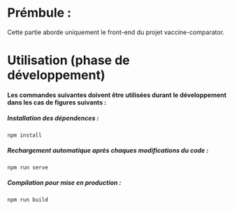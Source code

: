 # Prémbule :

Cette partie aborde uniquement le front-end du projet vaccine-comparator.

# Utilisation (phase de développement) 

#### Les commandes suivantes doivent être utilisées durant le développement dans les cas de figures suivants :


##### Installation des dépendences :
```
npm install
```

##### Rechargement automatique après chaques modifications du code :
```
npm run serve
```

##### Compilation pour mise en production :
```
npm run build
```


